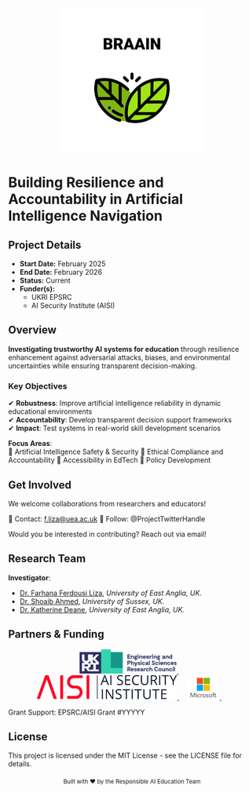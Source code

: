 <p align="center">
  <img src="img/logo.png" alt="Project Logo" width="300"> </p>
  

# Building Resilience and Accountability in Artificial Intelligence Navigation
  
<!--  *A research project funded by [EPSRC](https://epsrc.ukri.org/) and [AISI](https://www.aisi.gov.uk/)*  

  ![GitHub last commit](https://img.shields.io/github/last-commit/your-repo/your-project?color=5bc0be)
  ![License](https://img.shields.io/badge/license-MIT-blue) -->


## Project Details

- **Start Date:** February 2025
- **End Date:** February 2026
- **Status:** Current
- **Funder(s):** 
  - UKRI EPSRC
  - AI Security Institute (AISI)


## Overview
**Investigating trustworthy AI systems for education** through resilience enhancement against adversarial attacks, biases, and environmental uncertainties while ensuring transparent decision-making.


### Key Objectives
✔ **Robustness**: Improve artificial intelligence reliability in dynamic educational environments  
✔ **Accountability**: Develop transparent decision support frameworks  
✔ **Impact**: Test systems in real-world skill development scenarios  

**Focus Areas**:  
🔹 Artificial Intelligence Safety & Security
🔹 Ethical Compliance and Accountability
🔹 Accessibility in EdTech
🔹 Policy Development

## Get Involved
We welcome collaborations from researchers and educators!

📧 Contact: f.liza@uea.ac.uk
📢 Follow: @ProjectTwitterHandle

Would you be interested in contributing? Reach out via email!

<!--
## 🛠 Methodology  
### **Technical Approach**  
- **Adversarial Training**: Stress-testing AI models against perturbations.  
- **Explainability Tools**: SHAP, LIME, or custom interpretability modules.  
- **Evaluation** Controlled educational experiments.
-->


## Research Team
<!-- **Co-Lead Investigator**:  -->

**Investigator**: 
- [Dr. Farhana Ferdousi Liza](https://research-portal.uea.ac.uk/en/persons/farhana-ferdousi-liza-fhea), *University of East Anglia, UK.* 
- [Dr. Shoaib Ahmed](https://profiles.sussex.ac.uk/p590456-shoaib-ahmed/professional), *University of Sussex, UK.*
- [Dr. Katherine Deane](https://research-portal.uea.ac.uk/en/persons/katherine-deane), *University of East Anglia, UK.*



## Partners & Funding
<p align="center"> <a href="https://epsrc.ukri.org/"> <img src="img/UKRI.png" alt="UKRI EPSRC" height="50"> </a> &nbsp;&nbsp;&nbsp; <a href="https://www.aisi.gov.uk/"> <img src="img/AISI.svg" alt="AISI" height="50"> </a> &nbsp;&nbsp;&nbsp; <a href="https://www.microsoft.com/en-us/research/"> <img src="img/MS.png" alt="Microsoft" height="50"> </a> &nbsp;&nbsp;&nbsp; </p>


Grant Support: EPSRC/AISI Grant #YYYYY



## License

This project is licensed under the MIT License - see the LICENSE file for details.

<p align="center"> <sub>Built with ❤️ by the Responsible AI Education Team</sub> </p> 



